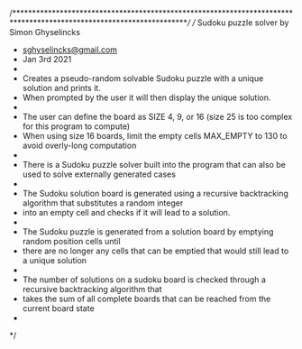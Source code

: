 /*********************************************************************************************************************/
/* Sudoku puzzle solver by Simon Ghyselincks
 * sghyselincks@gmail.com
 * Jan 3rd 2021
 *
 *  Creates a pseudo-random solvable Sudoku puzzle with a unique solution and prints it.
 *  When prompted by the user it will then display the unique solution.
 *
 *  The user can define the board as SIZE 4, 9, or 16  (size 25 is too complex for this program to compute)
 *  When using size 16 boards, limit the empty cells MAX_EMPTY to 130 to avoid overly-long computation
 *  
 *  There is a Sudoku puzzle solver built into the program that can also be used to solve externally generated cases
 *
 *  The Sudoku solution board is generated using a recursive backtracking algorithm that substitutes a random integer
 *  into an empty cell and checks if it will lead to a solution.
 *
 *  The Sudoku puzzle is generated from a solution board by emptying random position cells until
 *  there are no longer any cells that can be emptied that would still lead to a unique solution
 *
 *  The number of solutions on a sudoku board is checked through a recursive backtracking algorithm that
 *  takes the sum of all complete boards that can be reached from the current board state
 *
 */
